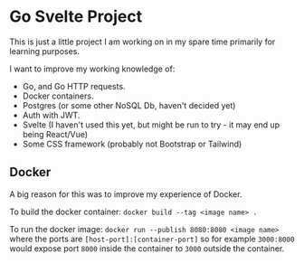 # Go Svelte Project

This is just a little project I am working on in my spare time primarily for learning purposes.

I want to improve my working knowledge of:

  - Go, and Go HTTP requests.
  - Docker containers.
  - Postgres (or some other NoSQL Db, haven't decided yet)
  - Auth with JWT.
  - Svelte (I haven't used this yet, but might be run to try - it may end up being React/Vue)
  - Some CSS framework (probably not Bootstrap or Tailwind)

## Docker

A big reason for this was to improve my experience of Docker.

To build the docker container: `docker build --tag <image name> .`

To run the docker image: `docker run --publish 8080:8080 <image name>` where the ports are `[host-port]:[container-port]` so for example `3000:8000` would expose port `8000` inside the container to `3000` outside the container.